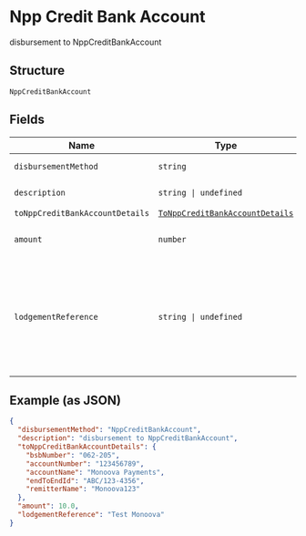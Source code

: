
# Npp Credit Bank Account

disbursement to NppCreditBankAccount

## Structure

`NppCreditBankAccount`

## Fields

| Name | Type | Tags | Description |
|  --- | --- | --- | --- |
| `disbursementMethod` | `string` | Required, Constant | **Default**: `'NppCreditBankAccount'` |
| `description` | `string \| undefined` | Optional | description for the transaction |
| `toNppCreditBankAccountDetails` | [`ToNppCreditBankAccountDetails`](../../doc/models/to-npp-credit-bank-account-details.md) | Required | - |
| `amount` | `number` | Required | This is the amount of funds to be paid<br>**Constraints**: `>= 0.01` |
| `lodgementReference` | `string \| undefined` | Optional | Reference will appear on payees statement. Refer to the disbursement object, May be overwritten for some account configurations, contact us for more details.<br>**Constraints**: *Maximum Length*: `280` |

## Example (as JSON)

```json
{
  "disbursementMethod": "NppCreditBankAccount",
  "description": "disbursement to NppCreditBankAccount",
  "toNppCreditBankAccountDetails": {
    "bsbNumber": "062-205",
    "accountNumber": "123456789",
    "accountName": "Monoova Payments",
    "endToEndId": "ABC/123-4356",
    "remitterName": "Monoova123"
  },
  "amount": 10.0,
  "lodgementReference": "Test Monoova"
}
```

